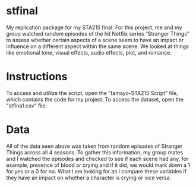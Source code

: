 # stfinal
My replication package for my STA215 final. For this project, me and my group watched random episodes of the hit Netflix series “Stranger Things” to assess whether certain aspects of a scene seem to have an impact or influence on a different aspect within the same scene. We looked at things like emotional tone, visual effects, audio effects, plot, and romance.

# Instructions
To access and utilize the script, open the "tamayo-STA215 Script" file, which contains the code for my project. To access the dataset, open the "stfina1.csv" file.

# Data
All of the data seen above was taken from random episodes of Stranger Things across all 4 seasons.  To gather this information, my group mates and I watched the episodes and checked to see if each scene had any, for example, presence of blood or crying and if it did, we would mark down a 1 for yes or a 0 for no. What I am looking for as I compare these variables if they have an impact on whether a character is crying or vice versa.
